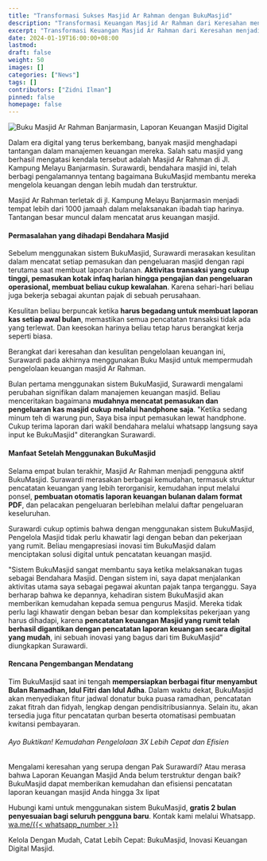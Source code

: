 ```yaml
---
title: "Transformasi Sukses Masjid Ar Rahman dengan BukuMasjid"
description: "Transformasi Keuangan Masjid Ar Rahman dari Keresahan menjadi Keberhasilan! Temukan kisah inspiratif digitalisasi dalam pencatatan laporan keuangan masjid"
excerpt: "Transformasi Keuangan Masjid Ar Rahman dari Keresahan menjadi Keberhasilan! Temukan kisah inspiratif digitalisasi dalam pencatatan laporan keuangan masjid"
date: 2024-01-19T16:00:00+08:00
lastmod:
draft: false
weight: 50
images: []
categories: ["News"]
tags: []
contributors: ["Zidni Ilman"]
pinned: false
homepage: false
---
```

![Buku Masjid Ar Rahman Banjarmasin, Laporan Keuangan Masjid Digital](images/blog/2024-01-19-transformasi-sukses-masjid-ar-rahman_01.png "Buku Masjid Ar Rahman Banjarmasin")

Dalam era digital yang terus berkembang, banyak masjid menghadapi tantangan dalam manajemen keuangan mereka. Salah satu masjid yang berhasil mengatasi kendala tersebut adalah Masjid Ar Rahman di Jl. Kampung Melayu Banjarmasin. Surawardi, bendahara masjid ini, telah berbagi pengalamannya tentang bagaimana BukuMasjid membantu mereka mengelola keuangan dengan lebih mudah dan terstruktur.

Masjid Ar Rahman terletak di jl. Kampung Melayu Banjarmasin menjadi tempat lebih dari 1000 jamaah dalam melaksanakan ibadah tiap harinya. Tantangan besar muncul dalam mencatat arus keuangan masjid.

#### Permasalahan yang dihadapi Bendahara Masjid

Sebelum menggunakan sistem BukuMasjid, Surawardi merasakan kesulitan dalam mencatat setiap pemasukan dan pengeluaran masjid dengan rapi terutama saat membuat laporan bulanan. **Aktivitas transaksi yang cukup tinggi, pemasukan kotak infaq harian hingga pengajian dan pengeluaran operasional, membuat beliau cukup kewalahan**. Karena sehari-hari beliau juga bekerja sebagai akuntan pajak di sebuah perusahaan.

Kesulitan beliau berpuncak ketika **harus begadang untuk membuat laporan kas setiap awal bulan**, memastikan semua pencatatan transaksi tidak ada yang terlewat. Dan keesokan harinya beliau tetap harus berangkat kerja seperti biasa.

Berangkat dari keresahan dan kesulitan pengelolaan keuangan ini, Surawardi pada akhirnya menggunakan Buku Masjid untuk mempermudah pengelolaan keuangan masjid Ar Rahman.

Bulan pertama menggunakan sistem BukuMasjid, Surawardi mengalami perubahan signifikan dalam manajemen keuangan masjid. Beliau menceritakan bagaimana **mudahnya mencatat pemasukan dan pengeluaran kas masjid cukup melalui handphone saja**. "Ketika sedang minum teh di warung pun, Saya bisa input pemasukan lewat handphone. Cukup terima laporan dari wakil bendahara melalui whatsapp langsung saya input ke BukuMasjid" diterangkan Surawardi.

#### Manfaat Setelah Menggunakan BukuMasjid

Selama empat bulan terakhir, Masjid Ar Rahman menjadi pengguna aktif BukuMasjid. Surawardi merasakan berbagai kemudahan, termasuk struktur pencatatan keuangan yang lebih terorganisir, kemudahan input melalui ponsel, **pembuatan otomatis laporan keuangan bulanan dalam format PDF**, dan pelacakan pengeluaran berlebihan melalui daftar pengeluaran keseluruhan.

Surawardi cukup optimis bahwa dengan menggunakan sistem BukuMasjid, Pengelola Masjid tidak perlu khawatir lagi dengan beban dan pekerjaan yang rumit. Beliau mengapresiasi inovasi tim BukuMasjid dalam menciptakan solusi digital untuk pencatatan keuangan masjid.

"Sistem BukuMasjid sangat membantu saya ketika melaksanakan tugas sebagai Bendahara Masjid. Dengan sistem ini, saya dapat menjalankan aktivitas utama saya sebagai pegawai akuntan pajak tanpa terganggu. Saya berharap bahwa ke depannya, kehadiran sistem BukuMasjid akan memberikan kemudahan kepada semua pengurus Masjid. Mereka tidak perlu lagi khawatir dengan beban besar dan kompleksitas pekerjaan yang harus dihadapi, karena **pencatatan keuangan Masjid yang rumit telah berhasil digantikan dengan pencatatan laporan keuangan secara digital yang mudah**, ini sebuah inovasi yang bagus dari tim BukuMasjid" diungkapkan Surawardi.

#### Rencana Pengembangan Mendatang
Tim BukuMasjid saat ini tengah **mempersiapkan berbagai fitur menyambut Bulan Ramadhan, Idul Fitri dan Idul Adha**. Dalam waktu dekat, BukuMasjid akan menyediakan fitur jadwal donatur buka puasa ramadhan, pencatatan zakat fitrah dan fidyah, lengkap dengan pendisitribusiannya. Selain itu, akan tersedia juga fitur pencatatan qurban beserta otomatisasi pembuatan kwitansi pembayaran.

###### Ayo Buktikan! Kemudahan Pengelolaan 3X Lebih Cepat dan Efisien

Mengalami keresahan yang serupa dengan Pak Surawardi? Atau merasa bahwa Laporan Keuangan Masjid Anda belum terstruktur dengan baik? BukuMasjid dapat memberikan kemudahan dan efisiensi pencatatan laporan keuangan masjid Anda hingga 3x lipat

Hubungi kami untuk menggunakan sistem BukuMasjid, **gratis 2 bulan penyesuaian bagi seluruh pengguna baru**. Kontak kami melalui Whatsapp.  <a href="https://wa.me/{{< whatsapp_number >}}" target="_blank">wa.me/{{< whatsapp_number >}}</a>

Kelola Dengan Mudah, Catat Lebih Cepat: BukuMasjid, Inovasi Keuangan Digital Masjid.
